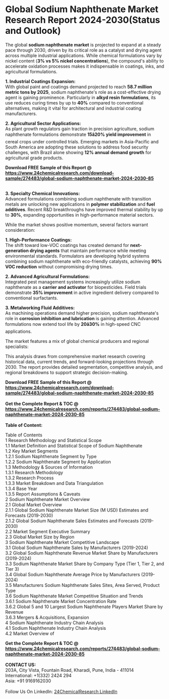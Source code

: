 <h1>Global Sodium Naphthenate Market Research Report 2024-2030(Status and Outlook)</h1><p>The global <strong>sodium naphthenate market</strong> is projected to expand at a steady pace through 2030, driven by its critical role as a catalyst and drying agent across multiple industrial applications. While chemical formulations vary by nickel content (<strong>3% vs 5% nickel concentrations</strong>), the compound's ability to accelerate oxidation processes makes it indispensable in coatings, inks, and agricultural formulations.</p><p><strong>1. Industrial Coatings Expansion:</strong><br>
With global paint and coatings demand projected to reach <strong>58.7 million metric tons by 2025</strong>, sodium naphthenate's role as a cost-effective drying agent is gaining prominence. Particularly in <strong>alkyd resin formulations</strong>, its use reduces curing times by up to <strong>40%</strong> compared to conventional alternatives, making it vital for architectural and industrial coating manufacturers.</p><p><strong>2. Agricultural Sector Applications:</strong><br>
As plant growth regulators gain traction in precision agriculture, sodium naphthenate formulations demonstrate <strong>15â20% yield improvement</strong> in cereal crops under controlled trials. Emerging markets in Asia-Pacific and South America are adopting these solutions to address food security challenges, with Brazil alone showing <strong>12% annual demand growth</strong> for agricultural grade products.</p><div><b>Download FREE Sample of this Report @ 
            <a href="https://www.24chemicalresearch.com/download-sample/274483/global-sodium-naphthenate-market-2024-2030-85">
            https://www.24chemicalresearch.com/download-sample/274483/global-sodium-naphthenate-market-2024-2030-85</a></b></div><br><p><strong>3. Specialty Chemical Innovations:</strong><br>
Advanced formulations combining sodium naphthenate with transition metals are unlocking new applications in <strong>polymer stabilization</strong> and <strong>fuel additives</strong>. Recent R&amp;D breakthroughs have improved thermal stability by up to <strong>30%</strong>, expanding opportunities in high-performance material sectors.</p><p>While the market shows positive momentum, several factors warrant consideration:</p><p><strong>1. High-Performance Coatings:</strong><br>
The shift toward low-VOC coatings has created demand for <strong>next-generation drying agents</strong> that maintain performance while meeting environmental standards. Formulators are developing hybrid systems combining sodium naphthenate with eco-friendly catalysts, achieving <strong>90% VOC reduction</strong> without compromising drying times.</p><p><strong>2. Advanced Agricultural Formulations:</strong><br>
Integrated pest management systems increasingly utilize sodium naphthenate as a <strong>carrier and activator</strong> for biopesticides. Field trials demonstrate <strong>35% improvement</strong> in active ingredient delivery compared to conventional surfactants.</p><p><strong>3. Metalworking Fluid Additives:</strong><br>
As machining operations demand higher precision, sodium naphthenate's role in <strong>corrosion inhibition and lubrication</strong> is gaining attention. Advanced formulations now extend tool life by <strong>20â30%</strong> in high-speed CNC applications.</p><p>The market features a mix of global chemical producers and regional specialists:</p><p>This analysis draws from comprehensive market research covering historical data, current trends, and forward-looking projections through 2030. The report provides detailed segmentation, competitive analysis, and regional breakdowns to support strategic decision-making.</p><div><b>Download FREE Sample of this Report @ 
            <a href="https://www.24chemicalresearch.com/download-sample/274483/global-sodium-naphthenate-market-2024-2030-85">
            https://www.24chemicalresearch.com/download-sample/274483/global-sodium-naphthenate-market-2024-2030-85</a></b></div><br><div><b>Get the Complete Report & TOC @ 
            <a href="https://www.24chemicalresearch.com/reports/274483/global-sodium-naphthenate-market-2024-2030-85">
            https://www.24chemicalresearch.com/reports/274483/global-sodium-naphthenate-market-2024-2030-85</a></b></div><br>
            <b>Table of Content:</b><p>Table of Contents<br />
1 Research Methodology and Statistical Scope<br />
1.1 Market Definition and Statistical Scope of Sodium Naphthenate<br />
1.2 Key Market Segments<br />
1.2.1 Sodium Naphthenate Segment by Type<br />
1.2.2 Sodium Naphthenate Segment by Application<br />
1.3 Methodology & Sources of Information<br />
1.3.1 Research Methodology<br />
1.3.2 Research Process<br />
1.3.3 Market Breakdown and Data Triangulation<br />
1.3.4 Base Year<br />
1.3.5 Report Assumptions & Caveats<br />
2 Sodium Naphthenate Market Overview<br />
2.1 Global Market Overview<br />
2.1.1 Global Sodium Naphthenate Market Size (M USD) Estimates and Forecasts (2019-2030)<br />
2.1.2 Global Sodium Naphthenate Sales Estimates and Forecasts (2019-2030)<br />
2.2 Market Segment Executive Summary<br />
2.3 Global Market Size by Region<br />
3 Sodium Naphthenate Market Competitive Landscape<br />
3.1 Global Sodium Naphthenate Sales by Manufacturers (2019-2024)<br />
3.2 Global Sodium Naphthenate Revenue Market Share by Manufacturers (2019-2024)<br />
3.3 Sodium Naphthenate Market Share by Company Type (Tier 1, Tier 2, and Tier 3)<br />
3.4 Global Sodium Naphthenate Average Price by Manufacturers (2019-2024)<br />
3.5 Manufacturers Sodium Naphthenate Sales Sites, Area Served, Product Type<br />
3.6 Sodium Naphthenate Market Competitive Situation and Trends<br />
3.6.1 Sodium Naphthenate Market Concentration Rate<br />
3.6.2 Global 5 and 10 Largest Sodium Naphthenate Players Market Share by Revenue<br />
3.6.3 Mergers & Acquisitions, Expansion<br />
4 Sodium Naphthenate Industry Chain Analysis<br />
4.1 Sodium Naphthenate Industry Chain Analysis<br />
4.2 Market Overview of</p><div><b>Get the Complete Report & TOC @ 
            <a href="https://www.24chemicalresearch.com/reports/274483/global-sodium-naphthenate-market-2024-2030-85">
            https://www.24chemicalresearch.com/reports/274483/global-sodium-naphthenate-market-2024-2030-85</a></b></div><br><b>CONTACT US:</b><br>
            203A, City Vista, Fountain Road, Kharadi, Pune, India - 411014<br>
            International: +1(332) 2424 294<br>
            Asia: +91 9169162030 <br><br>
            Follow Us On LinkedIn: <a href="https://www.linkedin.com/company/24chemicalresearch/">24ChemicalResearch LinkedIn</a>